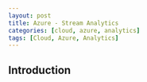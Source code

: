 ```yaml
---
layout: post
title: Azure - Stream Analytics
categories: [cloud, azure, analytics]
tags: [Cloud, Azure, Analytics]
---
```


## Introduction
